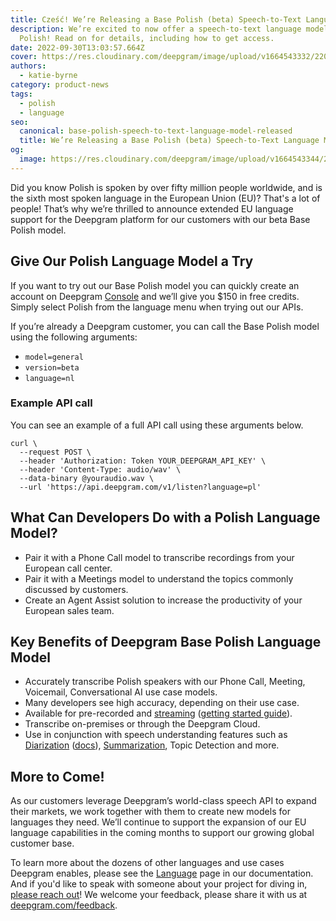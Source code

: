```yaml
---
title: Cześć! We’re Releasing a Base Polish (beta) Speech-to-Text Language Model
description: We’re excited to now offer a speech-to-text language model for
  Polish! Read on for details, including how to get access.
date: 2022-09-30T13:03:57.664Z
cover: https://res.cloudinary.com/deepgram/image/upload/v1664543332/2209-How-Accurate-is-OpenAI-Whisper-Speech-to-Text-Model-featured-1200x630_hhcr5l.png
authors:
  - katie-byrne
category: product-news
tags:
  - polish
  - language
seo:
  canonical: base-polish-speech-to-text-language-model-released
  title: We’re Releasing a Base Polish (beta) Speech-to-Text Language Model
og:
  image: https://res.cloudinary.com/deepgram/image/upload/v1664543344/2209-How-Accurate-is-OpenAI-Whisper-Speech-to-Text-Model-social-1200x628_jsyzug.png
---
```

Did you know Polish is spoken by over fifty million people worldwide, and is the sixth most spoken language in the European Union (EU)? That's a lot of people! That’s why we’re thrilled to announce extended EU language support for the Deepgram platform for our customers with our beta Base Polish model.

## Give Our Polish Language Model a Try

If you want to try out our Base Polish model you can quickly create an account on Deepgram [Console](https://console.deepgram.com/) and we’ll give you $150 in free credits. Simply select Polish from the language menu when trying out our APIs.

If you’re already a Deepgram customer, you can call the Base Polish model using the following arguments:

* `model=general`
* `version=beta`
* `language=nl`

### Example API call

You can see an example of a full API call using these arguments below.

```
curl \
  --request POST \
  --header 'Authorization: Token YOUR_DEEPGRAM_API_KEY' \
  --header 'Content-Type: audio/wav' \
  --data-binary @youraudio.wav \
  --url 'https://api.deepgram.com/v1/listen?language=pl'
```

## What Can Developers Do with a Polish Language Model?

* Pair it with a Phone Call model to transcribe recordings from your European call center.
* Pair it with a Meetings model to understand the topics commonly discussed by customers.
* Create an Agent Assist solution to increase the productivity of your European sales team.

## Key Benefits of Deepgram Base Polish Language Model

* Accurately transcribe Polish speakers with our Phone Call, Meeting, Voicemail, Conversational AI use case models.
* Many developers see high accuracy, depending on their use case.
* Available for pre-recorded and [streaming](https://deepgram.com/blog/all-about-transcription-for-real-time-audio-streaming/) ([getting started guide](https://developers.deepgram.com/documentation/getting-started/streaming/)).
* Transcribe on-premises or through the Deepgram Cloud.
* Use in conjunction with speech understanding features such as [Diarization](https://deepgram.com/blog/what-is-speaker-diarization/) ([docs](https://developers.deepgram.com/documentation/features/diarize/)), [Summarization](https://developers.deepgram.com/documentation/features/summarize/), Topic Detection and more.

## More to Come!

As our customers leverage Deepgram’s world-class speech API to expand their markets, we work together with them to create new models for languages they need. We’ll continue to support the expansion of our EU language capabilities in the coming months to support our growing global customer base.

To learn more about the dozens of other languages and use cases Deepgram enables, please see the [Language](https://developers.deepgram.com/documentation/features/language/) page in our documentation. And if you'd like to speak with someone about your project for diving in, [please reach out](https://deepgram.com/contact-us/)! We welcome your feedback, please share it with us at [deepgram.com/feedback](https://www.deepgram.com/feedback).